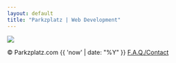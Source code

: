 ```yaml
---
layout: default
title: "Parkzplatz | Web Development"
---
```


<div class="parent-logo-div">
    <div class="inner-logo-div">
        <a href="https://parkzplatz.com/contact/"><img src="{{ "/assets/images/base/parkzplatz-coast2.png" | relative_url }}" /></a>
    </div>
    <div class="social-container">
    <div class="social-div">
        <p><a href="https://linkedin.com/in/parkzplatz/" class="social-link"><i class="fa-brands fa-linkedin-in"></i></a>
        <a href="mailto:hello@parkzplatz.com" class="social-link"><i class="fa-solid fa-at"></i></a>
        <a href="https://www.instagram.com/parkzplatz/" class="social-link"><i class="fa-brands fa-instagram"></i></a></p>
    </div>
    <div class="social-div"><p><span class="social-link">&copy; Parkzplatz.com {{ 'now' | date: "%Y" }}</span> <a href="/contact/">F.A.Q./Contact</a></p></div>
    </div>
</div>
